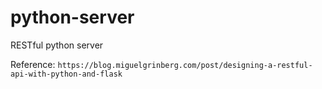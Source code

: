 # python-server
RESTful python server

Reference: ``` https://blog.miguelgrinberg.com/post/designing-a-restful-api-with-python-and-flask ```
